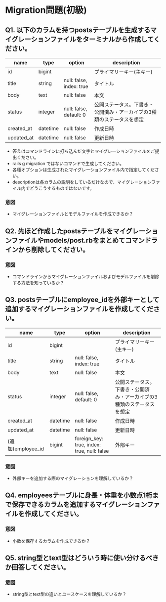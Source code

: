 # Migration問題(初級)

## Q1. 以下のカラムを持つpostsテーブルを生成するマイグレーションファイルをターミナルから作成してください。

|name|type|option|description|
| --- | --- | --- | --- |
|id|bigint||プライマリーキー(主キー)|
|title|string|null: false, index: true|タイトル|
|body|text|null: false|本文|
|status|integer|null: false, default: 0|公開ステータス。下書き・公開済み・アーカイブの3種類のステータスを想定|
|created_at|datetime|null: false|作成日時|
|updated_at|datetime|null: false|更新日時|

- 答えはコマンドラインに打ち込んだ文字とマイグレーションファイルをご提出ください。
- rails g migration ではないコマンドで生成してください。
- 各種オプションは生成されたマイグレーションファイル内で指定してください。
- descriptionは各カラムの説明をしているだけなので、マイグレーションファイル内でどうこうするものではないです。

### 意図

- マイグレーションファイルとモデルファイルを作成できるか？

## Q2. 先ほど作成したpostsテーブルをマイグレーションファイルやmodels/post.rbをまとめてコマンドラインから削除してください。

### 意図

- コマンドラインからマイグレーションファイルおよびモデルファイルを削除する方法を知っているか？

## Q3. postsテーブルにemployee_idを外部キーとして追加するマイグレーションファイルを作成してください。

|name|type|option|description|
| --- | --- | --- | --- |
|id|bigint||プライマリーキー(主キー)|
|title|string|null: false, index: true|タイトル|
|body|text|null: false|本文|
|status|integer|null: false, default: 0|公開ステータス。下書き・公開済み・アーカイブの3種類のステータスを想定|
|created_at|datetime|null: false|作成日時|
|updated_at|datetime|null: false|更新日時|
|(追加)employee_id|bigint|foreign_key: true, index: true, null: false|外部キー|

### 意図

- 外部キーを追加する際のマイグレーションを理解しているか？

## Q4. employeesテーブルに身長・体重を小数点1桁まで保存できるカラムを追加するマイグレーションファイルを作成してください。

### 意図

- 小数を保存するカラムを作成できるか？

## Q5. string型とtext型はどういう時に使い分けるべきか回答してください。

### 意図

- string型とtext型の違いとユースケースを理解しているか？
